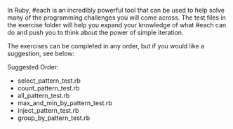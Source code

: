 In Ruby, #each is an incredibly powerful tool that can be used to help solve many of the programming challenges you will come across.  The test files in the exercise folder will help you expand your knowledge of what #each can do and push you to think about the power of simple iteration.

The exercises can be completed in any order, but if you would like a suggestion, see below:

Suggested Order:

<!-- * map_pattern_test.rb -->
<!-- * find_pattern_test.rb -->
* select_pattern_test.rb
* count_pattern_test.rb
* all_pattern_test.rb
* max_and_min_by_pattern_test.rb
* inject_pattern_test.rb
* group_by_pattern_test.rb
